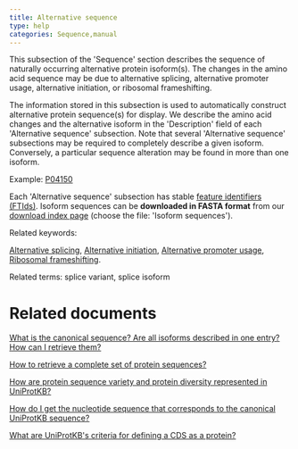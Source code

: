 ```yaml
---
title: Alternative sequence
type: help
categories: Sequence,manual
---
```


This subsection of the 'Sequence' section describes the sequence of naturally occurring alternative protein isoform(s). The changes in the amino acid sequence may be due to alternative splicing, alternative promoter usage, alternative initiation, or ribosomal frameshifting.

The information stored in this subsection is used to automatically construct alternative protein sequence(s) for display. We describe the amino acid changes and the alternative isoform in the 'Description' field of each 'Alternative sequence' subsection. Note that several 'Alternative sequence' subsections may be required to completely describe a given isoform. Conversely, a particular sequence alteration may be found in more than one isoform.

Example: [P04150](https://www.uniprot.org/uniprotkb/P04150#sequences)

Each 'Alternative sequence' subsection has stable [feature identifiers (FTIds)](https://www.uniprot.org/help/sequence_annotation#annotation_id). Isoform sequences can be **downloaded in FASTA format** from our [download index page](https://www.uniprot.org/downloads) (choose the file: 'Isoform sequences').

Related keywords:

[Alternative splicing](https://www.uniprot.org/keywords/25), [Alternative initiation](https://www.uniprot.org/keywords/24), [Alternative promoter usage](https://www.uniprot.org/keywords/877), [Ribosomal frameshifting](https://www.uniprot.org/keywords/688).

Related terms: splice variant, splice isoform

# Related documents

[What is the canonical sequence? Are all isoforms described in one entry? How can I retrieve them?](https://www.uniprot.org/help/canonical_and_isoforms)

[How to retrieve a complete set of protein sequences?](https://www.uniprot.org/help/retrieve_sets)

[How are protein sequence variety and protein diversity represented in UniProtKB?](https://www.uniprot.org/help/protein_diversity)

[How do I get the nucleotide sequence that corresponds to the canonical UniProtKB sequence?](https://www.uniprot.org/help/canonical_nucleotide)

[What are UniProtKB's criteria for defining a CDS as a protein?](https://www.uniprot.org/help/cds_protein_definition)

